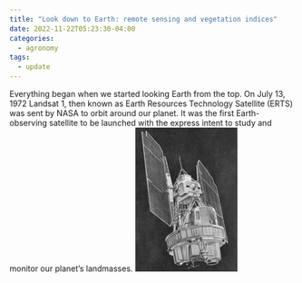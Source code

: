 ```yaml
---
title: "Look down to Earth: remote sensing and vegetation indices"
date: 2022-11-22T05:23:30-04:00
categories:
  - agronomy
tags:
  - update
---
```

Everything began when we started looking Earth from the top. On July 13, 1972 Landsat 1, then known  as Earth Resources Technology Satellite (ERTS) was sent by NASA to orbit around our planet. It was the first Earth-observing satellite to be launched with the express intent to study and monitor our planet’s landmasses.
![A sketch of the Landsat1 satellite (Source: https://landsat.gsfc.nasa.gov/satellites/landsat-1/)](/assets/images/erts.jpg)

